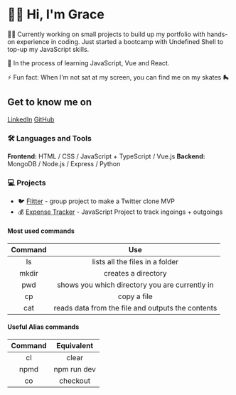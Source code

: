 # 🙋‍♀️ Hi, I'm Grace 

👩‍💻 Currently working on small projects to build up my portfolio with hands-on experience in coding. Just started a bootcamp with Undefined Shell to top-up my JavaScript skills.

🌱 In the process of learning JavaScript, Vue and React.

⚡ Fun fact: When I'm not sat at my screen, you can find me on my skates 🛼

## Get to know me on
[LinkedIn](https://www.linkedin.com/in/grace-vivian/)
[GitHub](https://github.com/gracevivian04)

### 🛠️ Languages and Tools 
**Frontend:** HTML / CSS / JavaScript + TypeScript / Vue.js
**Backend:** MongoDB / Node.js / Express / Python 

### 💻 Projects
- 🐦 [Flitter](https://github.com/LuciaSaenz/Front-Flitter) - group project to make a Twitter clone MVP
- 💰 [Expense Tracker](https://github.com/gracevivian04/expense_tracker) - JavaScript Project to track ingoings + outgoings

#### Most used commands
| Command | Use                                               |
|:-------:|:-------------------------------------------------:|
| ls      | lists all the files in a folder                   |
| mkdir   | creates a directory                               |
| pwd     | shows you which directory you are currently in    |
| cp      | copy a file                                       |
| cat     | reads data from the file and outputs the contents |

#### Useful Alias commands
| Command | Equivalent  |
|:-------:|:-----------:|
| cl      | clear       |
| npmd    | npm run dev |
| co      | checkout    |